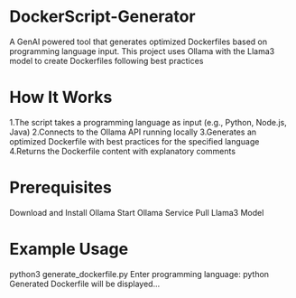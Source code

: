 # DockerScript-Generator

A GenAI powered tool that generates optimized Dockerfiles based on programming language input. This project uses Ollama with the Llama3 model to create Dockerfiles following best practices

# How It Works
1.The script takes a programming language as input (e.g., Python, Node.js, Java)
2.Connects to the Ollama API running locally
3.Generates an optimized Dockerfile with best practices for the specified language
4.Returns the Dockerfile content with explanatory comments

# Prerequisites
Download and Install Ollama
Start Ollama Service
Pull Llama3 Model

# Example Usage
python3 generate_dockerfile.py
Enter programming language: python
Generated Dockerfile will be displayed...
